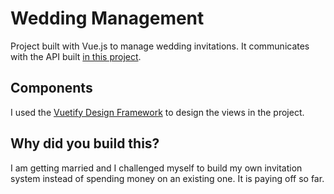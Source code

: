# Wedding Management
Project built with Vue.js to manage wedding invitations. It communicates with the API built [in this project](https://github.com/jorgeribeiro/wedding-rsvp).

## Components
I used the [Vuetify Design Framework](https://vuetifyjs.com/en/) to design the views in the project.

## Why did you build this?
I am getting married and I challenged myself to build my own invitation system instead of spending money on an existing one. It is paying off so far.
